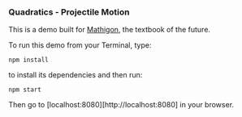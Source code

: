### Quadratics - Projectile Motion

This is a demo built for [Mathigon](https://mathigon.org/course/quadratics/introduction), the textbook of the future.

To run this demo from your Terminal, type:

```
npm install
```

to install its dependencies and then run:

```
npm start
```

Then go to [localhost:8080][http://localhost:8080] in your browser.
